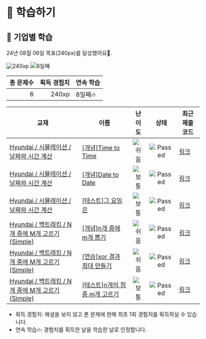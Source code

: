 # 📖 학습하기

## 🚀 기업별 학습
24년 08월 06일 목표(240px)를 달성했어요🥳.

![240xp](https://img.shields.io/badge/EXP-240xp-%235cb85c.svg?for-the-badge)
![8일째](https://img.shields.io/badge/연속학습-8일째-%23E34F26.svg?for-the-badge)

|총 문제수|획득 경험치|연속 학습|
|---:|---:|---|
6|240xp|8일째🔥|

|교재|이름|난이도|상태|최근 제출 코드|
|---|---|:---:|:---:|---|
|[Hyundai / 시뮬레이션 / 날짜와 시간 계산](https://www.codetree.ai/missions?missionId=17)|[[개념]Time to Time](https://www.codetree.ai/missions/17/problems/time-to-time)|![쉬움][easy]|![Passed][passed]|[링크](https://github.com/jinsuseo91/codetree-TILs/blob/main/240806/Time%20to%20Time/time-to-time.py)|
|[Hyundai / 시뮬레이션 / 날짜와 시간 계산](https://www.codetree.ai/missions?missionId=17)|[[개념]Date to Date](https://www.codetree.ai/missions/17/problems/date-to-date)|![보통][medium]|![Passed][passed]|[링크](https://github.com/jinsuseo91/codetree-TILs/blob/main/240806/Date%20to%20Date/date-to-date.py)|
|[Hyundai / 시뮬레이션 / 날짜와 시간 계산](https://www.codetree.ai/missions?missionId=17)|[[테스트]그 요일은](https://www.codetree.ai/missions/17/problems/the-day-of-the-day)|![보통][medium]|![Passed][passed]|[링크](https://github.com/jinsuseo91/codetree-TILs/blob/main/240806/%EA%B7%B8%20%EC%9A%94%EC%9D%BC%EC%9D%80/the-day-of-the-day.py)|
|[Hyundai / 백트래킹 / N개 중에 M개 고르기(Simple)](https://www.codetree.ai/missions?missionId=17)|[[개념]n개 중에 m개 뽑기](https://www.codetree.ai/missions/17/problems/n-choose-m)|![쉬움][easy]|![Passed][passed]|[링크](https://github.com/jinsuseo91/codetree-TILs/blob/main/240806/n%EA%B0%9C%20%EC%A4%91%EC%97%90%20m%EA%B0%9C%20%EB%BD%91%EA%B8%B0/n-choose-m.py)|
|[Hyundai / 백트래킹 / N개 중에 M개 고르기(Simple)](https://www.codetree.ai/missions?missionId=17)|[[연습]xor 결과 최대 만들기](https://www.codetree.ai/missions/17/problems/max-of-xor)|![쉬움][easy]|![Passed][passed]|[링크](https://github.com/jinsuseo91/codetree-TILs/blob/main/240806/xor%20%EA%B2%B0%EA%B3%BC%20%EC%B5%9C%EB%8C%80%20%EB%A7%8C%EB%93%A4%EA%B8%B0/max-of-xor.py)|
|[Hyundai / 백트래킹 / N개 중에 M개 고르기(Simple)](https://www.codetree.ai/missions?missionId=17)|[[테스트]n개의 점 중 m개 고르기](https://www.codetree.ai/missions/17/problems/choose-m-out-of-n-points)|![보통][medium]|![Passed][passed]|[링크](https://github.com/jinsuseo91/codetree-TILs/blob/main/240806/n%EA%B0%9C%EC%9D%98%20%EC%A0%90%20%EC%A4%91%20m%EA%B0%9C%20%EA%B3%A0%EB%A5%B4%EA%B8%B0/choose-m-out-of-n-points.py)|


* 획득 경험치: 해설을 보지 않고 푼 문제에 한해 최초 1회 경험치를 획득하실 수 있습니다.
* 연속 학습🔥: 경험치를 획득한 날을 학습한 날로 인정합니다.










[b5]: https://img.shields.io/badge/Bronze_5-%235D3E31.svg
[b4]: https://img.shields.io/badge/Bronze_4-%235D3E31.svg
[b3]: https://img.shields.io/badge/Bronze_3-%235D3E31.svg
[b2]: https://img.shields.io/badge/Bronze_2-%235D3E31.svg
[b1]: https://img.shields.io/badge/Bronze_1-%235D3E31.svg
[s5]: https://img.shields.io/badge/Silver_5-%23394960.svg
[s4]: https://img.shields.io/badge/Silver_4-%23394960.svg
[s3]: https://img.shields.io/badge/Silver_3-%23394960.svg
[s2]: https://img.shields.io/badge/Silver_2-%23394960.svg
[s1]: https://img.shields.io/badge/Silver_1-%23394960.svg
[g5]: https://img.shields.io/badge/Gold_5-%23FFC433.svg
[g4]: https://img.shields.io/badge/Gold_4-%23FFC433.svg
[g3]: https://img.shields.io/badge/Gold_3-%23FFC433.svg
[g2]: https://img.shields.io/badge/Gold_2-%23FFC433.svg
[g1]: https://img.shields.io/badge/Gold_1-%23FFC433.svg
[p5]: https://img.shields.io/badge/Platinum_5-%2376DDD8.svg
[p4]: https://img.shields.io/badge/Platinum_4-%2376DDD8.svg
[p3]: https://img.shields.io/badge/Platinum_3-%2376DDD8.svg
[p2]: https://img.shields.io/badge/Platinum_2-%2376DDD8.svg
[p1]: https://img.shields.io/badge/Platinum_1-%2376DDD8.svg
[passed]: https://img.shields.io/badge/Passed-%23009D27.svg
[failed]: https://img.shields.io/badge/Failed-%23D24D57.svg
[easy]: https://img.shields.io/badge/쉬움-%235cb85c.svg?for-the-badge
[medium]: https://img.shields.io/badge/보통-%23FFC433.svg?for-the-badge
[hard]: https://img.shields.io/badge/어려움-%23D24D57.svg?for-the-badge